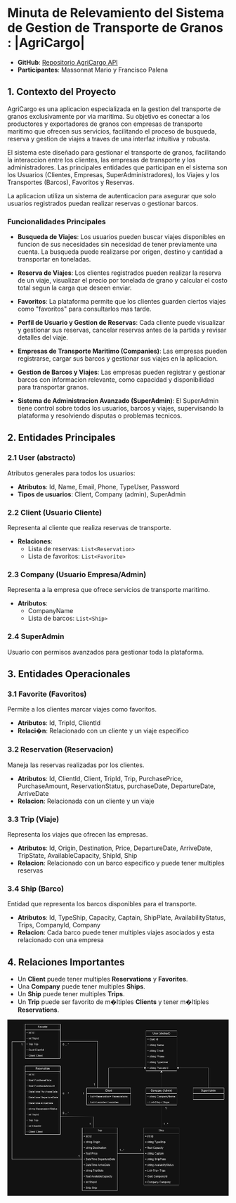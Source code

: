 # Minuta de Relevamiento del Sistema de Gestion de Transporte de Granos : |AgriCargo|

- **GitHub**: [Repositorio AgriCargo API](https://github.com/MarucoMass/Agricargo-API)
- **Participantes**: Massonnat Mario y Francisco Palena

## 1. Contexto del Proyecto

AgriCargo es una aplicacion especializada en la gestion del transporte de granos exclusivamente por via maritima. Su objetivo es conectar a los productores y exportadores de granos con empresas de transporte maritimo que ofrecen sus servicios, facilitando el proceso de busqueda, reserva y gestion de viajes a traves de una interfaz intuitiva y robusta.

El sistema este diseñado para gestionar el transporte de granos, facilitando la interaccion entre los clientes, las empresas de transporte y los administradores. Las principales entidades que participan en el sistema son los Usuarios (Clientes, Empresas, SuperAdministradores), los Viajes y los Transportes (Barcos), Favoritos y Reservas.

La aplicacion utiliza un sistema de autenticacion para asegurar que solo usuarios registrados puedan realizar reservas o gestionar barcos.

### Funcionalidades Principales

- **Busqueda de Viajes**: Los usuarios pueden buscar viajes disponibles en funcion de sus necesidades sin necesidad de tener previamente una cuenta. La busqueda puede realizarse por origen, destino y cantidad a transportar en toneladas.

- **Reserva de Viajes**: Los clientes registrados pueden realizar la reserva de un viaje, visualizar el precio por tonelada de grano y calcular el costo total segun la carga que deseen enviar.

- **Favoritos**: La plataforma permite que los clientes guarden ciertos viajes como "favoritos" para consultarlos mas tarde.

- **Perfil de Usuario y Gestion de Reservas**: Cada cliente puede visualizar y gestionar sus reservas, cancelar reservas antes de la partida y revisar detalles del viaje.

- **Empresas de Transporte Maritimo (Companies)**: Las empresas pueden registrarse, cargar sus barcos y gestionar sus viajes en la aplicacion.

- **Gestion de Barcos y Viajes**: Las empresas pueden registrar y gestionar barcos con informacion relevante, como capacidad y disponibilidad para transportar granos.

- **Sistema de Administracion Avanzado (SuperAdmin)**: El SuperAdmin tiene control sobre todos los usuarios, barcos y viajes, supervisando la plataforma y resolviendo disputas o problemas tecnicos.

## 2. Entidades Principales

### 2.1 User (abstracto)
Atributos generales para todos los usuarios:
- **Atributos**: Id, Name, Email, Phone, TypeUser, Password
- **Tipos de usuarios**: Client, Company (admin), SuperAdmin

### 2.2 Client (Usuario Cliente)
Representa al cliente que realiza reservas de transporte.
- **Relaciones**:
  - Lista de reservas: `List<Reservation>`
  - Lista de favoritos: `List<Favorite>`

### 2.3 Company (Usuario Empresa/Admin)
Representa a la empresa que ofrece servicios de transporte maritimo.
- **Atributos**:
  - CompanyName
  - Lista de barcos: `List<Ship>`

### 2.4 SuperAdmin
Usuario con permisos avanzados para gestionar toda la plataforma.

## 3. Entidades Operacionales

### 3.1 Favorite (Favoritos)
Permite a los clientes marcar viajes como favoritos.
- **Atributos**: Id, TripId, ClientId
- **Relaci�n**: Relacionado con un cliente y un viaje especifico

### 3.2 Reservation (Reservacion)
Maneja las reservas realizadas por los clientes.
- **Atributos**: Id, ClientId, Client, TripId, Trip, PurchasePrice, PurchaseAmount, ReservationStatus, purchaseDate, DepartureDate, ArriveDate
- **Relacion**: Relacionada con un cliente y un viaje

### 3.3 Trip (Viaje)
Representa los viajes que ofrecen las empresas.
- **Atributos**: Id, Origin, Destination, Price, DepartureDate, ArriveDate, TripState, AvailableCapacity, ShipId, Ship
- **Relacion**: Relacionado con un barco especifico y puede tener multiples reservas

### 3.4 Ship (Barco)
Entidad que representa los barcos disponibles para el transporte.
- **Atributos**: Id, TypeShip, Capacity, Captain, ShipPlate, AvailabilityStatus, Trips, CompanyId, Company
- **Relacion**: Cada barco puede tener multiples viajes asociados y esta relacionado con una empresa

## 4. Relaciones Importantes

- Un **Client** puede tener multiples **Reservations** y **Favorites**.
- Una **Company** puede tener multiples **Ships**.
- Un **Ship** puede tener multiples **Trips**.
- Un **Trip** puede ser favorito de m�ltiples **Clients** y tener m�ltiples **Reservations**.

![Clear architecture](docs/Diagrama-AgriCargo.drawio.png)
